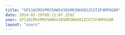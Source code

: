 ```yaml
---
title: "SP116CMSVPMJ5HW5438SRR3NHX01ZCGT2F4MFKG0R"
date: 2024-02-19T08:11:07.259Z
user: SP116CMSVPMJ5HW5438SRR3NHX01ZCGT2F4MFKG0R
layout: "users"
---
```

    